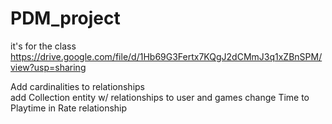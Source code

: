 # PDM_project
it's for the class
https://drive.google.com/file/d/1Hb69G3Fertx7KQgJ2dCMmJ3q1xZBnSPM/view?usp=sharing


Add cardinalities to relationships\
add Collection entity w/ relationships to user and games
change Time to Playtime in Rate relationship
